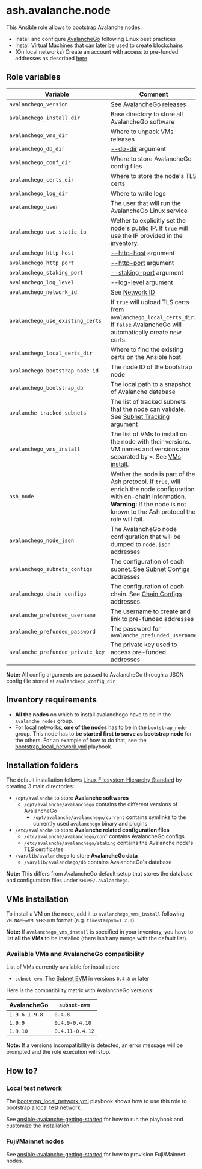 # ash.avalanche.node

This Ansible role allows to bootstrap Avalanche nodes:

- Install and configure [AvalancheGo](https://github.com/ava-labs/avalanchego) following Linux best practices
- Install Virtual Machines that can later be used to create blockchains
- (On local networks) Create an account with access to pre-funded addresses as described [here](https://docs.avax.network/build/tutorials/platform/fund-a-local-test-network)

## Role variables

| Variable                          | Comment                                                                                                                                                                                             | Default value                                                  |
| --------------------------------- | --------------------------------------------------------------------------------------------------------------------------------------------------------------------------------------------------- | -------------------------------------------------------------- |
| `avalanchego_version`             | See [AvalancheGo releases](https://github.com/ava-labs/avalanchego/releases)                                                                                                                        | `1.9.0`                                                        |
| `avalanchego_install_dir`         | Base directory to store all AvalancheGo software                                                                                                                                                    | `/opt/avalanche/avalanchego`                                   |
| `avalanchego_vms_dir`             | Where to unpack VMs releases                                                                                                                                                                        | `/opt/avalanche/vms`                                           |
| `avalanchego_db_dir`              | [--db-dir](https://docs.avax.network/build/references/avalanchego-config-flags#--db-dir-string-file-path) argument                                                                                  | `/var/lib/avalanchego/db`                                      |
| `avalanchego_conf_dir`            | Where to store AvalancheGo config files                                                                                                                                                             | `/etc/avalanche/avalanchego/conf`                              |
| `avalanchego_certs_dir`           | Where to store the node's TLS certs                                                                                                                                                                 | `/etc/avalanche/avalanchego/staking`                           |
| `avalanchego_log_dir`             | Where to write logs                                                                                                                                                                                 | `/var/log/avalanche/avalanchego`                               |
| `avalanchego_user`                | The user that will run the AvalancheGo Linux service                                                                                                                                                | `avalanche`                                                    |
| `avalanchego_use_static_ip`       | Wether to explicitly set the node's [public IP](https://docs.avax.network/build/references/avalanchego-config-flags#public-ip). If `true` will use the IP provided in the inventory.                | `true`                                                         |
| `avalanchego_http_host`           | [--http-host](https://docs.avax.network/build/references/avalanchego-config-flags#--http-host-string) argument                                                                                      | `127.0.0.1`                                                    |
| `avalanchego_http_port`           | [--http-port](https://docs.avax.network/build/references/avalanchego-config-flags#--http-port-int) argument                                                                                         | `9650`                                                         |
| `avalanchego_staking_port`        | [--staking-port](https://docs.avax.network/build/references/avalanchego-config-flags#--staking-port-int) argument                                                                                   | `9651`                                                         |
| `avalanchego_log_level`           | [--log-level](https://docs.avax.network/build/references/avalanchego-config-flags/#--log-level-string-off-fatal-error-warn-info-debug-verbo) argument                                               | `info`                                                         |
| `avalanchego_network_id`          | See [Network ID](https://docs.avax.network/build/references/avalanchego-config-flags/#network-id)                                                                                                   | `fuji`                                                         |
| `avalanchego_use_existing_certs`  | If `true` will upload TLS certs from `avalanchego_local_certs_dir`. If `false` AvalancheGo will automatically create new certs.                                                                     | `false`                                                        |
| `avalanchego_local_certs_dir`     | Where to find the existing certs on the Ansible host                                                                                                                                                | `"{{ playbook_dir }}/files/certs"`                             |
| `avalanchego_bootstrap_node_id`   | The node ID of the bootstrap node                                                                                                                                                                   | `NodeID-7Xhw2mDxuDS44j42TCB6U5579esbSt3Lg`                     |
| `avalanchego_bootstrap_db`        | The local path to a snapshot of Avalanche database                                                                                                                                                  | `""`                                                           |
| `avalanche_tracked_subnets`       | The list of tracked subnets that the node can validate. See [Subnet Tracking](https://docs.avax.network/nodes/maintain/avalanchego-config-flags#subnet-tracking) argument                           | `""`                                                           |
| `avalanchego_vms_install`         | The list of VMs to install on the node with their versions. VM names and versions are separated by `=`. See [VMs install](#vms-installation).                                                       | `['timestampvm=1.2.0']`                                        |
| `ash_node`                        | Wether the node is part of the Ash protocol. If `true`, will enrich the node configuration with on-chain information. **Warning:** If the node is not known to the Ash protocol the role will fail. | `false`                                                        |
| `avalanchego_node_json`           | The AvalancheGo node configuration that will be dumped to `node.json` addresses                                                                                                                     | NA                                                             |
| `avalanchego_subnets_configs`     | The configuration of each subnet. See [Subnet Configs](https://docs.avax.network/nodes/maintain/subnet-configs) addresses                                                                           | `{}`                                                           |
| `avalanchego_chain_configs`       | The configuration of each chain. See [Chain Configs](https://docs.avax.network/nodes/maintain/chain-config-flags) addresses                                                                         | `{ C: { state-sync-enabled: true }}`                           |
| `avalanche_prefunded_username`    | The username to create and link to pre-funded addresses                                                                                                                                             | `ewoq`                                                         |
| `avalanche_prefunded_password`    | The password for `avalanche_prefunded_username`                                                                                                                                                     | `I_l1ve_@_Endor`                                               |
| `avalanche_prefunded_private_key` | The private key used to access pre-funded addresses                                                                                                                                                 | `PrivateKey-ewoqjP7PxY4yr3iLTpLisriqt94hdyDFNgchSxGGztUrTXtNN` |

**Note:** All config arguments are passed to AvalancheGo through a JSON config file stored at `avalanchego_config_dir`

## Inventory requirements

- **All the nodes** on which to install avalanchego have to be in the `avalanche_nodes` group.
- For local networks, **one of the nodes** has to be in the `bootstrap_node` group. This node has to **be started first to serve as bootstrap node** for the others. For an example of how to do that, see the [bootstrap_local_network.yml](../../playbooks/bootstrap_local_network.yml) playbook.

## Installation folders

The default installation follows [Linux Filesystem Hierarchy Standard](https://refspecs.linuxfoundation.org/FHS_3.0/fhs-3.0.html) by creating 3 main directories:

- `/opt/avalanche` to store **Avalanche softwares**
  - `/opt/avalanche/avalanchego` contains the different versions of AvalancheGo
    - `/opt/avalanche/avalanchego/current` contains symlinks to the currently used `avalanchego` binary and plugins
- `/etc/avalanche` to store **Avalanche related configuration files**
  - `/etc/avalanche/avalanchego/conf` contains AvalancheGo configs
  - `/etc/avalanche/avalanchego/staking` contains the Avalanche node's TLS certificates
- `/var/lib/avalanchego` to store **AvalancheGo data**
  - `/var/lib/avalanchego/db` contains AvalancheGo's database

**Note:** This differs from AvalancheGo default setup that stores the database and configuration files under `$HOME/.avalanchego`.

## VMs installation

To install a VM on the node, add it to `avalanchego_vms_install` following `VM_NAME=VM_VERSION` format (e.g. `timestampvm=1.2.0`).

**Note:** If `avalanchego_vms_install` is specified in your inventory, you have to list **all the VMs** to be installed (there isn't any merge with the default list).

### Available VMs and AvalancheGo compatibility

List of VMs currently available for installation:

- `subnet-evm`: The [Subnet EVM](https://github.com/ava-labs/subnet-evm) in versions `0.4.8` or later

Here is the compatibility matrix with AvalancheGo versions:

| AvalancheGo   | `subnet-evm`    |
| ------------- | --------------- |
| `1.9.6-1.9.8` | `0.4.8`         |
| `1.9.9`       | `0.4.9-0.4.10`  |
| `1.9.10`      | `0.4.11-0.4.12` |

**Note:** If a versions incompatibility is detected, an error message will be prompted and the role execution will stop.

## How to?

### Local test network

The [bootstrap_local_network.yml](../../playbooks/bootstrap_local_network.yml) playbook shows how to use this role to bootstrap a local test network.

See [ansible-avalanche-getting-started](https://github.com/AshAvalanche/ansible-avalanche-getting-started) for how to run the playbook and customize the installation.

### Fuji/Mainnet nodes

See [ansible-avalanche-getting-started](https://github.com/AshAvalanche/ansible-avalanche-getting-started) for how to provision Fuji/Mainnet nodes.
